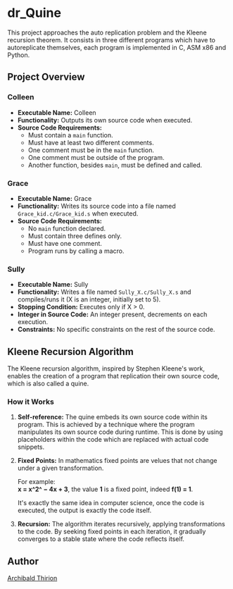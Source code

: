 # dr_Quine

This project approaches the auto replication problem and the Kleene recursion theorem.
It consists in three different programs which have to autoreplicate themselves, each program is implemented in C, ASM x86 and Python.

## Project Overview

### Colleen

- **Executable Name:** Colleen
- **Functionality:** Outputs its own source code when executed.
- **Source Code Requirements:**
  - Must contain a `main` function.
  - Must have at least two different comments.
  - One comment must be in the `main` function.
  - One comment must be outside of the program.
  - Another function, besides `main`, must be defined and called.

### Grace

- **Executable Name:** Grace
- **Functionality:** Writes its source code into a file named `Grace_kid.c/Grace_kid.s` when executed.
- **Source Code Requirements:**
  - No `main` function declared.
  - Must contain three defines only.
  - Must have one comment.
  - Program runs by calling a macro.

### Sully

- **Executable Name:** Sully
- **Functionality:** Writes a file named `Sully_X.c/Sully_X.s` and compiles/runs it (X is an integer, initially set to 5).
- **Stopping Condition:** Executes only if X > 0.
- **Integer in Source Code:** An integer present, decrements on each execution.
- **Constraints:** No specific constraints on the rest of the source code.


## Kleene Recursion Algorithm

The Kleene recursion algorithm, inspired by Stephen Kleene's work, enables the creation of a program that replication their own source code, which is also called a quine.

### How it Works

1. **Self-reference:** The quine embeds its own source code within its program. This is achieved by a technique where the program manipulates its own source code during runtime. This is done by using placeholders within the code which are replaced with actual code snippets.

2. **Fixed Points:** In mathematics fixed points are velues that not change under a given transformation.

	For example:  
	**x = x^2^ − 4x + 3**, the value **1** is a fixed point, indeed **f(1) = 1**.

	It's exactly the same idea in computer science, once the code is 		executed, the output is exactly the code itself.

3. **Recursion:** The algorithm iterates recursively, applying transformations to the code. By seeking fixed points in each iteration, it gradually converges to a stable state where the code reflects itself.

## Author

[Archibald Thirion](https://github.com/Archips)  


